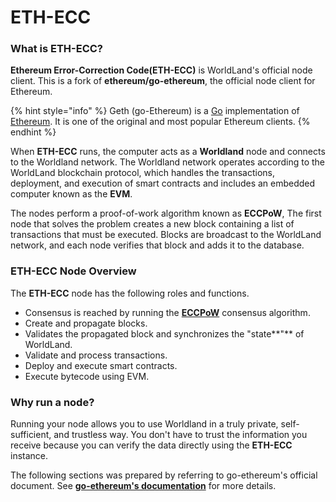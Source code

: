 # ETH-ECC

### What is ETH-ECC?

**Ethereum Error-Correction Code(ETH-ECC)** is  WorldLand's official node client. This is a fork of **ethereum/go-ethereum**, the official node client for Ethereum.

{% hint style="info" %}
Geth (go-Ethereum) is a [Go](https://go.dev/) implementation of [Ethereum](https://ethereum.org/). It is one of the original and most popular Ethereum clients.
{% endhint %}

When **ETH-ECC** runs, the computer acts as a **Worldland** node and connects to the Worldland network. The Worldland network operates according to the WorldLand blockchain protocol, which handles the transactions, deployment, and execution of smart contracts and includes an embedded computer known as the **EVM**.&#x20;

The nodes perform a proof-of-work algorithm known as **ECCPoW**, The first node that solves the problem creates a new block containing a list of transactions that must be executed. Blocks are broadcast to the WorldLand network, and each node verifies that block and adds it to the database.



### ETH-ECC Node Overview&#x20;

The **ETH-ECC** node has the following roles and functions.

* Consensus is reached by running the [**ECCPoW**](https://doi.org/10.48550/arXiv.2006.12306) consensus algorithm.&#x20;
* Create and propagate blocks.&#x20;
* Validates the propagated block and synchronizes the "state**"** of WorldLand.&#x20;
* Validate and process transactions.&#x20;
* Deploy and execute smart contracts.&#x20;
* Execute bytecode using EVM.



### Why run a node?

Running your node allows you to use Worldland in a truly private, self-sufficient, and trustless way. You don't have to trust the information you receive because you can verify the data directly using the **ETH-ECC** instance.



The following sections was prepared by referring to go-ethereum's official document. See [**go-ethereum's documentation**](https://geth.ethereum.org/docs) for more details.





